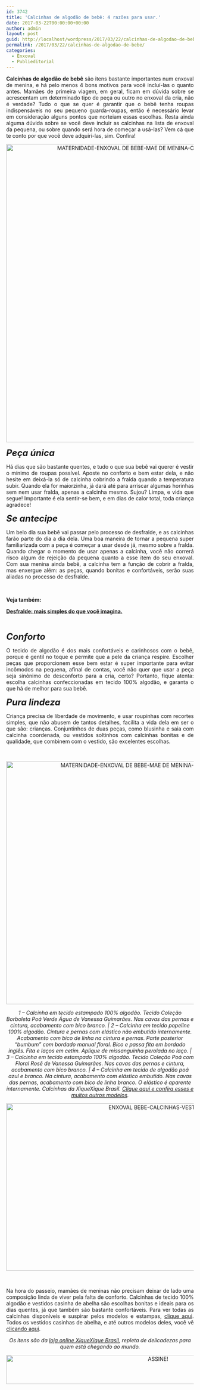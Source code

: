 ```yaml
---
id: 3742
title: 'Calcinhas de algodão de bebê: 4 razões para usar.'
date: 2017-03-22T00:00:00+00:00
author: admin
layout: post
guid: http://localhost/wordpress/2017/03/22/calcinhas-de-algodao-de-bebe/
permalink: /2017/03/22/calcinhas-de-algodao-de-bebe/
categories:
  - Enxoval
  - Publieditorial
---
```

<p align="justify">
  <strong>Calcinhas de algodão</strong> <strong>de bebê</strong> são itens bastante importantes num enxoval de menina, e há pelo menos 4 bons motivos para você incluí-las o quanto antes. Mamães de primeira viagem, em geral, ficam em dúvida sobre se acrescentam um determinado tipo de peça ou outro no enxoval da cria, não é verdade? Tudo o que se quer é garantir que o bebê tenha roupas indispensáveis no seu pequeno guarda-roupas, então é necessário levar em consideração alguns pontos que norteiam essas escolhas. Resta ainda alguma dúvida sobre se você deve incluir as calcinhas na lista de enxoval da pequena, ou sobre quando será hora de começar a usá-las? Vem cá que te conto por que você deve adquirí-las, sim. Confira!
</p>

<p align="center">
  <img class="alignnone size-full wp-image-13634" src="http://www.trololodemulher.com.br/blog/wp-content/uploads/2017/03/MATERNIDADE-ENXOVAL-DE-BEBE-MAE-DE-MENINA-CALCINHA-DE-ALGODAO2.jpg" alt="MATERNIDADE-ENXOVAL DE BEBE-MAE DE MENINA-CALCINHA DE ALGODAO[2]" width="800" height="800" />
</p>

<p align="justify">
  <strong><em><span style="font-size: x-large;">Peça única</span></em></strong>
</p>

<p align="justify">
  Há dias que são bastante quentes, e tudo o que sua bebê vai querer é vestir o mínimo de roupas possível. Aposte no conforto e bem estar dela, e não hesite em deixá-la só de calcinha cobrindo a fralda quando a temperatura subir. Quando ela for maiorzinha, já dará até para arriscar algumas horinhas sem nem usar fralda, apenas a calcinha mesmo. Sujou? Limpa, e vida que segue! Importante é ela sentir-se bem, e em dias de calor total, toda criança agradece!
</p>

**_<span style="font-size: x-large;">Se antecipe</span>_**

<p style="text-align: justify;">
  Um belo dia sua bebê vai passar pelo processo de desfralde, e as calcinhas farão parte do dia a dia dela. Uma boa maneira de tornar a pequena super familiarizada com a peça é começar a usar desde já, mesmo sobre a fralda. Quando chegar o momento de usar apenas a calcinha, você não correrá risco algum de rejeição da pequena quanto a esse item do seu enxoval. Com sua menina ainda bebê, a calcinha tem a função de cobrir a fralda, mas enxergue além: as peças, quando bonitas e confortáveis, serão suas aliadas no processo de desfralde.
</p>

&nbsp;

**Veja também:**

<a href="http://www.trololodemulher.com.br/2015/03/13/desfralde-maternidade-bebe/" target="_blank"><strong>Desfralde: mais simples do que você imagina.</strong></a>

&nbsp;

**_<span style="font-size: x-large;">Conforto</span>_**

<p style="text-align: justify;">
  O tecido de algodão é dos mais confortáveis e carinhosos com o bebê, porque é gentil no toque e permite que a pele da criança respire. Escolher peças que proporcionem esse bem estar é super importante para evitar incômodos na pequena, afinal de contas, você não quer que usar a peça seja sinônimo de desconforto para a cria, certo? Portanto, fique atenta: escolha calcinhas confeccionadas em tecido 100% algodão, e garanta o que há de melhor para sua bebê.
</p>

**_<span style="font-size: x-large;">Pura lindeza</span>_**

<p style="text-align: justify;">
  Criança precisa de liberdade de movimento, e usar roupinhas com recortes simples, que não abusem de tantos detalhes, facilita a vida dela em ser o que são: crianças. Conjuntinhos de duas peças, como blusinha e saia com calcinha coordenada, ou vestidos soltinhos com calcinhas bonitas e de qualidade, que combinem com o vestido, são excelentes escolhas.
</p>

&nbsp;

<p align="center">
  <img class="alignnone size-full wp-image-13633" src="http://www.trololodemulher.com.br/blog/wp-content/uploads/2017/03/MATERNIDADE-ENXOVAL-DE-BEBE-MAE-DE-MENINA-CALCINHA-DE-ALGODAO.jpg" alt="MATERNIDADE-ENXOVAL DE BEBE-MAE DE MENINA-CALCINHA DE ALGODAO" width="800" height="652" />
</p>

<p align="center">
  <em>1 &#8211; Calcinha em tecido estampado 100% algodão. Tecido Coleção Borboleta Poá Verde Água de Vanessa Guimarães. Nas cavas das pernas e cintura, acabamento com bico branco. | 2 &#8211; Calcinha em tecido popeline 100% algodão. Cintura e pernas com elástico não embutido internamente. Acabamento com bico de linha na cintura e pernas. Parte posterior &#8220;bumbum&#8221; com bordado manual floral. Bico e passa fita em bordado inglês. Fita e laços em cetim. Aplique de missanguinha perolada no laço. | 3 &#8211; Calcinha em tecido estampado 100% algodão. Tecido Coleção Poá com Floral Rosê de Vanessa Guimarães. Nas cavas das pernas e cintura, acabamento com bico branco. | 4 &#8211; Calcinha em tecido de algodão poá azul e branco. Na cintura, acabamento com elástico embutido. Nas cavas das pernas, acabamento com bico de linha branco. O elástico é aparente internamente. Calcinhas da XiqueXique Brasil. <a href="https://www.xiquexiquebrasil.com.br/bebe/calcinha" target="_blank">Clique aqui e confira esses e muitos outros modelos</a>.</em>
</p>

<p align="center">
  <img class="alignnone size-full wp-image-12703" src="http://www.trololodemulher.com.br/blog/wp-content/uploads/2016/06/ENXOVAL-BEBE-CALCINHAS-VESTIDOS.jpg" alt="ENXOVAL BEBE-CALCINHAS-VESTIDOS" width="800" height="449" />
</p>

&nbsp;

<p align="justify">
  Na hora do passeio, mamães de meninas não precisam deixar de lado uma composição linda de viver pela falta de conforto. Calcinhas de tecido 100% algodão e vestidos casinha de abelha são escolhas bonitas e ideais para os dias quentes, já que também são bastante confortáveis. Para ver todas as calcinhas disponíveis e suspirar pelos modelos e estampas, <a href="https://www.xiquexiquebrasil.com.br/bebe/calcinha" target="_blank">clique aqui</a>. Todos os vestidos casinhas de abelha, e até outros modelos deles, você vê <a href="http://bit.ly/casinhaabelha-trololo" target="_blank">clicando aqui</a>.
</p>

<p align="center">
  <em>Os itens são da <a href="http://bit.ly/xxb-trololo" target="_blank">loja online XiqueXique Brasil</a></em><em>, repleta de delicadezas para quem está chegando ao mundo.</em>
</p>

<p align="center">
  <a href="http://feedburner.google.com/fb/a/mailverify?uri=blogbichafemea&loc=pt_BR" target="_blank"><img class="alignnone size-full wp-image-10439" src="http://www.trololodemulher.com.br/blog/wp-content/uploads/2014/09/ASSINE.png" alt="ASSINE!" width="800" height="78" /></a>
</p>

<p align="justify">